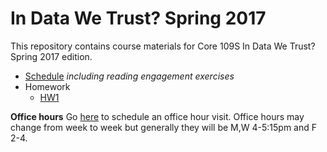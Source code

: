 # In Data We Trust?  Spring 2017

This repository contains course materials for Core 109S In Data We Trust?  Spring 2017 edition.

- [Schedule](schedule.md) *including reading engagement exercises*
- Homework
    + [HW1](hw/hw1sql.pdf)


**Office hours** Go [here](https://goo.gl/6STXDi) to schedule an office hour visit.  Office hours may change from week to week but generally they will be M,W 4-5:15pm and F 2-4.
